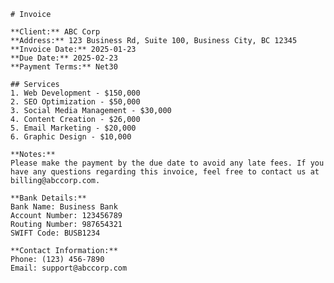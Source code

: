 
    # Invoice

    **Client:** ABC Corp  
    **Address:** 123 Business Rd, Suite 100, Business City, BC 12345  
    **Invoice Date:** 2025-01-23  
    **Due Date:** 2025-02-23
    **Payment Terms:** Net30  

    ## Services
    1. Web Development - $150,000
    2. SEO Optimization - $50,000
    3. Social Media Management - $30,000
    4. Content Creation - $26,000
    5. Email Marketing - $20,000
    6. Graphic Design - $10,000

    **Notes:**  
    Please make the payment by the due date to avoid any late fees. If you have any questions regarding this invoice, feel free to contact us at billing@abccorp.com.

    **Bank Details:**  
    Bank Name: Business Bank  
    Account Number: 123456789  
    Routing Number: 987654321  
    SWIFT Code: BUSB1234  

    **Contact Information:**  
    Phone: (123) 456-7890  
    Email: support@abccorp.com  
    